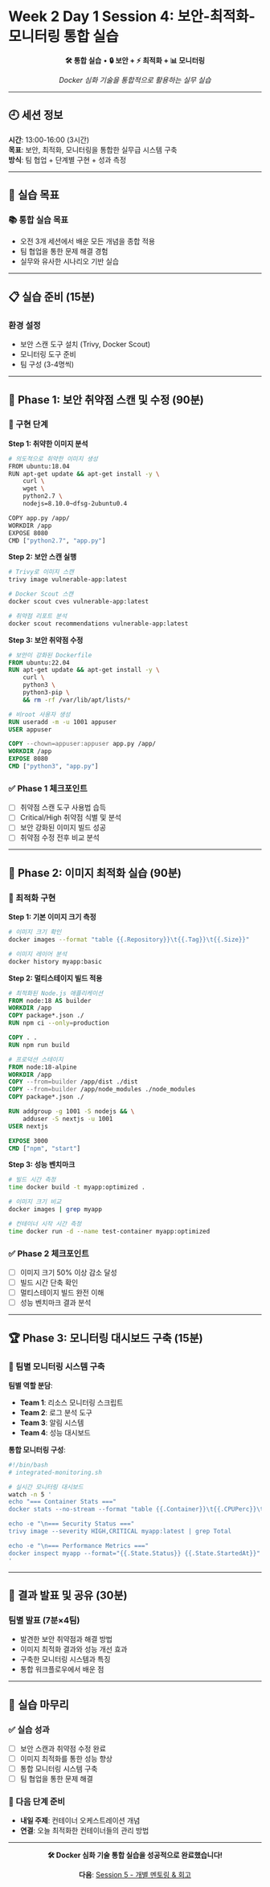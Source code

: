 # Week 2 Day 1 Session 4: 보안-최적화-모니터링 통합 실습

<div align="center">

**🛠️ 통합 실습** • **🔒 보안 + ⚡ 최적화 + 📊 모니터링**

*Docker 심화 기술을 통합적으로 활용하는 실무 실습*

</div>

---

## 🕘 세션 정보

**시간**: 13:00-16:00 (3시간)  
**목표**: 보안, 최적화, 모니터링을 통합한 실무급 시스템 구축  
**방식**: 팀 협업 + 단계별 구현 + 성과 측정

---

## 🎯 실습 목표

### 📚 통합 실습 목표
- 오전 3개 세션에서 배운 모든 개념을 종합 적용
- 팀 협업을 통한 문제 해결 경험
- 실무와 유사한 시나리오 기반 실습

---

## 📋 실습 준비 (15분)

### 환경 설정
- 보안 스캔 도구 설치 (Trivy, Docker Scout)
- 모니터링 도구 준비
- 팀 구성 (3-4명씩)

---

## 🚀 Phase 1: 보안 취약점 스캔 및 수정 (90분)

### 🔧 구현 단계

**Step 1: 취약한 이미지 분석**
```bash
# 의도적으로 취약한 이미지 생성
FROM ubuntu:18.04
RUN apt-get update && apt-get install -y \
    curl \
    wget \
    python2.7 \
    nodejs=8.10.0~dfsg-2ubuntu0.4

COPY app.py /app/
WORKDIR /app
EXPOSE 8080
CMD ["python2.7", "app.py"]
```

**Step 2: 보안 스캔 실행**
```bash
# Trivy로 이미지 스캔
trivy image vulnerable-app:latest

# Docker Scout 스캔
docker scout cves vulnerable-app:latest

# 취약점 리포트 분석
docker scout recommendations vulnerable-app:latest
```

**Step 3: 보안 취약점 수정**
```dockerfile
# 보안이 강화된 Dockerfile
FROM ubuntu:22.04
RUN apt-get update && apt-get install -y \
    curl \
    python3 \
    python3-pip \
    && rm -rf /var/lib/apt/lists/*

# 비root 사용자 생성
RUN useradd -m -u 1001 appuser
USER appuser

COPY --chown=appuser:appuser app.py /app/
WORKDIR /app
EXPOSE 8080
CMD ["python3", "app.py"]
```

### ✅ Phase 1 체크포인트
- [ ] 취약점 스캔 도구 사용법 습득
- [ ] Critical/High 취약점 식별 및 분석
- [ ] 보안 강화된 이미지 빌드 성공
- [ ] 취약점 수정 전후 비교 분석

---

## 🌟 Phase 2: 이미지 최적화 실습 (90분)

### 🔧 최적화 구현

**Step 1: 기본 이미지 크기 측정**
```bash
# 이미지 크기 확인
docker images --format "table {{.Repository}}\t{{.Tag}}\t{{.Size}}"

# 이미지 레이어 분석
docker history myapp:basic
```

**Step 2: 멀티스테이지 빌드 적용**
```dockerfile
# 최적화된 Node.js 애플리케이션
FROM node:18 AS builder
WORKDIR /app
COPY package*.json ./
RUN npm ci --only=production

COPY . .
RUN npm run build

# 프로덕션 스테이지
FROM node:18-alpine
WORKDIR /app
COPY --from=builder /app/dist ./dist
COPY --from=builder /app/node_modules ./node_modules
COPY package*.json ./

RUN addgroup -g 1001 -S nodejs && \
    adduser -S nextjs -u 1001
USER nextjs

EXPOSE 3000
CMD ["npm", "start"]
```

**Step 3: 성능 벤치마크**
```bash
# 빌드 시간 측정
time docker build -t myapp:optimized .

# 이미지 크기 비교
docker images | grep myapp

# 컨테이너 시작 시간 측정
time docker run -d --name test-container myapp:optimized
```

### ✅ Phase 2 체크포인트
- [ ] 이미지 크기 50% 이상 감소 달성
- [ ] 빌드 시간 단축 확인
- [ ] 멀티스테이지 빌드 완전 이해
- [ ] 성능 벤치마크 결과 분석

---

## 🏆 Phase 3: 모니터링 대시보드 구축 (15분)

### 🤝 팀별 모니터링 시스템 구축

**팀별 역할 분담**:
- **Team 1**: 리소스 모니터링 스크립트
- **Team 2**: 로그 분석 도구
- **Team 3**: 알림 시스템
- **Team 4**: 성능 대시보드

**통합 모니터링 구성**:
```bash
#!/bin/bash
# integrated-monitoring.sh

# 실시간 모니터링 대시보드
watch -n 5 '
echo "=== Container Stats ==="
docker stats --no-stream --format "table {{.Container}}\t{{.CPUPerc}}\t{{.MemUsage}}"

echo -e "\n=== Security Status ==="
trivy image --severity HIGH,CRITICAL myapp:latest | grep Total

echo -e "\n=== Performance Metrics ==="
docker inspect myapp --format="{{.State.Status}} {{.State.StartedAt}}"
'
```

---

## 🎤 결과 발표 및 공유 (30분)

### 팀별 발표 (7분×4팀)
- 발견한 보안 취약점과 해결 방법
- 이미지 최적화 결과와 성능 개선 효과
- 구축한 모니터링 시스템과 특징
- 통합 워크플로우에서 배운 점

---

## 📝 실습 마무리

### ✅ 실습 성과
- [ ] 보안 스캔과 취약점 수정 완료
- [ ] 이미지 최적화를 통한 성능 향상
- [ ] 통합 모니터링 시스템 구축
- [ ] 팀 협업을 통한 문제 해결

### 🎯 다음 단계 준비
- **내일 주제**: 컨테이너 오케스트레이션 개념
- **연결**: 오늘 최적화한 컨테이너들의 관리 방법

---

<div align="center">

**🛠️ Docker 심화 기술 통합 실습을 성공적으로 완료했습니다!**

**다음**: [Session 5 - 개별 멘토링 & 회고](./session_5.md)

</div>